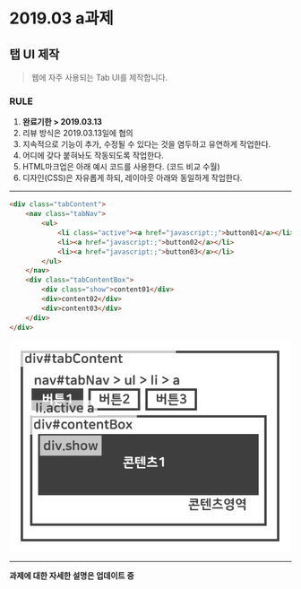 # 2019.03 a과제
## 탭 UI 제작

> 웹에 자주 사용되는 Tab UI를 제작합니다.

### RULE
1. **완료기한 > 2019.03.13**
2. 리뷰 방식은 2019.03.13일에 협의
3. 지속적으로 기능이 추가, 수정될 수 있다는 것을 염두하고 유연하게 작업한다.
4. 어디에 갖다 붙혀놔도 작동되도록 작업한다.
5. HTML마크업은 아래 예시 코드를 사용한다. (코드 비교 수월)
6. 디자인(CSS)은 자유롭게 하되, 레이아웃 아래와 동일하게 작업한다.

***

```html
<div class="tabContent">
    <nav class="tabNav">
        <ul>
            <li class="active"><a href="javascript:;">button01</a></li>
            <li><a href="javascript:;">button02</a></li>
            <li><a href="javascript:;">button03</a></li>
        </ul>
    </nav>
    <div class="tabContentBox">
        <div class="show">content01</div>
        <div>content02</div>
        <div>content03</div>
    </div>
</div>
```

![탭UI설명](./201903a_.gif)  

***

__과제에 대한 자세한 설명은 업데이트 중__
  
